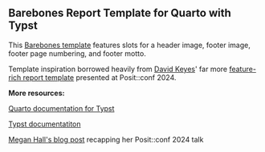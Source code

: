 ## Barebones Report Template for Quarto with Typst

This [Barebones template](https://morrisLuke.github.io/typst_quarto_barebones_report_template/report.pdf) features slots for a header image, footer image, footer page numbering, and footer motto.

Template inspiration borrowed heavily from [David Keyes](https://github.com/dgkeyes)' far more [feature-rich report template](https://positconf2024.rfortherestofus.com/slides.html) presented at Posit::conf 2024.

**More resources:**

[Quarto documentation for Typst](https://quarto.org/docs/output-formats/typst.html)

[Typst documentatiton](https://typst.app/docs)

[Megan Hall's blog post](https://meghan.rbind.io/blog/2024-08-14-quarto-templates/) recapping her Posit::conf 2024 talk

